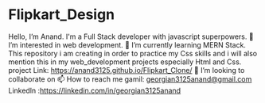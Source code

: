 # Flipkart_Design
 Hello, I’m Anand. I'm a Full Stack developer with javascript superpowers. 👀 I’m interested in web development. 🌱 I’m currently learning MERN Stack. 
This repository i am creating in order to practice my Css skills and i will also mention this in my web_development projects especially Html and Css.
project Link: https://anand3125.github.io/Flipkart_Clone/
💞️ I’m looking to collaborate on 📫 How to reach me gamil: georgian3125anand@gmail.com Linkedln :https://linkedin.com/in/georgian3125anand
